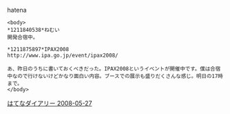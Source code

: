 
hatena

```
<body>
*1211840538*ねむい
開発合宿中。

*1211875897*IPAX2008
http://www.ipa.go.jp/event/ipax2008/

あ、昨日のうちに書いておくべきだった。IPAX2008というイベントが開催中です。僕は合宿中なので行けないけどかなり面白い内容。ブースでの展示も盛りだくさんな感じ。明日の17時まで。
</body>
```


[はてなダイアリー 2008-05-27](https://nishiohirokazu.hatenadiary.org/archive/2008/05/27)